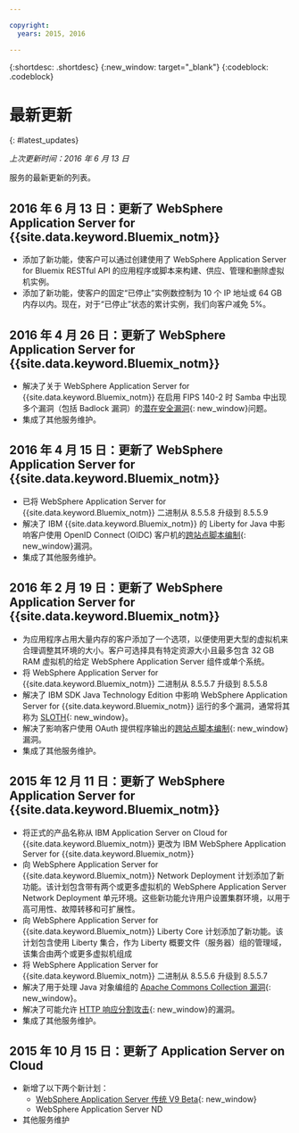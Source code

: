 ```yaml
---

copyright:
  years: 2015, 2016

---
```


{:shortdesc: .shortdesc}
{:new_window: target="_blank"}
{:codeblock: .codeblock}

# 最新更新
{: #latest_updates}

*上次更新时间：2016 年 6 月 13 日*

服务的最新更新的列表。

## 2016 年 6 月 13 日：更新了 WebSphere Application Server for {{site.data.keyword.Bluemix_notm}}

* 添加了新功能，使客户可以通过创建使用了 WebSphere Application Server for Bluemix RESTful API 的应用程序或脚本来构建、供应、管理和删除虚拟机实例。
* 添加了新功能，使客户的固定“已停止”实例数控制为 10 个 IP 地址或 64 GB 内存以内。现在，对于“已停止”状态的累计实例，我们向客户减免 5%。

## 2016 年 4 月 26 日：更新了 WebSphere Application Server for {{site.data.keyword.Bluemix_notm}}

* 解决了关于 WebSphere Application Server for {{site.data.keyword.Bluemix_notm}} 在启用 FIPS 140-2 时 Samba 中出现多个漏洞（包括 Badlock 漏洞）的[潜在安全漏洞](http://www-01.ibm.com/support/docview.wss?uid=swg21982128){: new_window}问题。
* 集成了其他服务维护。

## 2016 年 4 月 15 日：更新了 WebSphere Application Server for {{site.data.keyword.Bluemix_notm}}

* 已将 WebSphere Application Server for {{site.data.keyword.Bluemix_notm}} 二进制从 8.5.5.8 升级到 8.5.5.9
* 解决了 IBM {{site.data.keyword.Bluemix_notm}} 的 Liberty for Java 中影响客户使用 OpenID Connect (OIDC) 客户机的[跨站点脚本编制](http://www-01.ibm.com/support/docview.wss?uid=swg21981221){: new_window}漏洞。
* 集成了其他服务维护。

## 2016 年 2 月 19 日：更新了 WebSphere Application Server for {{site.data.keyword.Bluemix_notm}}
* 为应用程序占用大量内存的客户添加了一个选项，以便使用更大型的虚拟机来合理调整其环境的大小。客户可选择具有特定资源大小且最多包含 32 GB RAM 虚拟机的给定 WebSphere Application Server 组件或单个系统。
* 将 WebSphere Application Server for {{site.data.keyword.Bluemix_notm}} 二进制从 8.5.5.7 升级到 8.5.5.8
* 解决了 IBM SDK Java Technology Edition 中影响 WebSphere Application Server for {{site.data.keyword.Bluemix_notm}} 运行的多个漏洞，通常将其称为 [SLOTH](http://www-01.ibm.com/support/docview.wss?uid=swg21977244){: new_window}。
* 解决了影响客户使用 OAuth 提供程序输出的[跨站点脚本编制](http://www-01.ibm.com/support/docview.wss?uid=swg21976337){: new_window}漏洞。
* 集成了其他服务维护。

## 2015 年 12 月 11 日：更新了 WebSphere Application Server for {{site.data.keyword.Bluemix_notm}}
* 将正式的产品名称从 IBM Application Server on Cloud for {{site.data.keyword.Bluemix_notm}} 更改为 IBM WebSphere Application Server for {{site.data.keyword.Bluemix_notm}}
* 向 WebSphere Application Server for {{site.data.keyword.Bluemix_notm}} Network Deployment 计划添加了新功能。该计划包含带有两个或更多虚拟机的 WebSphere Application Server Network Deployment 单元环境。这些新功能允许用户设置集群环境，以用于高可用性、故障转移和可扩展性。
* 向 WebSphere Application Server for {{site.data.keyword.Bluemix_notm}} Liberty Core 计划添加了新功能。该计划包含使用 Liberty 集合，作为 Liberty 概要文件（服务器）组的管理域，该集合由两个或更多虚拟机组成
* 将 WebSphere Application Server for {{site.data.keyword.Bluemix_notm}} 二进制从 8.5.5.6 升级到 8.5.5.7
* 解决了用于处理 Java 对象编组的 [Apache Commons Collection 漏洞](https://www.us-cert.gov/ncas/current-activity/2015/11/13/Apache-Commons-Collections-Java-Library-Vulnerability){: new_window}。
* 解决了可能允许 [HTTP 响应分割攻击](http://www-01.ibm.com/support/docview.wss?uid=swg21972254){: new_window}的漏洞。
* 集成了其他服务维护。

## 2015 年 10 月 15 日：更新了 Application Server on Cloud
* 新增了以下两个新计划：
  * [WebSphere Application Server 传统 V9 Beta](https://www-01.ibm.com/marketing/iwm/iwmdocs/web/cc/earlyprograms/websphere.shtml){: new_window}
  * WebSphere Application Server ND
* 其他服务维护
